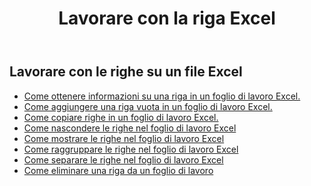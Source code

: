 ﻿---
title: Lavorare con la riga Excel
second_title: Aspose.Cells Cloud Documen
linktitle: Riga
type: docs
url: /it/rows/
aliases: [/working-with-rows/]
keywords: Working with rows on an Excel file
description: Aspose.Cells Cloud REST API supporta l'utilizzo di righe su un file Excel. L'SDK supporta diversi linguaggi di sviluppo, tra cui Android, C#, Go, Java, NodeJS, Perl, PHP, Python, Ruby e Swift.
weight: 100
kwords: Excel, Office Cloud, REST API, Foglio di calcolo, PDF, CSV, Json, Markdown, Righe
---
## Lavorare con le righe su un file Excel

- [Come ottenere informazioni su una riga in un foglio di lavoro Excel.](/cells/it/rows/get/row/)
- [Come aggiungere una riga vuota in un foglio di lavoro Excel.](/cells/it/rows/add/row/)
- [Come copiare righe in un foglio di lavoro Excel.](/cells/it/rows/copy/)
- [Come nascondere le righe nel foglio di lavoro Excel](/cells/it/rows/hide/)
- [Come mostrare le righe nel foglio di lavoro Excel](/cells/it/rows/unhide/)
- [Come raggruppare le righe nel foglio di lavoro Excel](/cells/it/rows/group/)
- [Come separare le righe nel foglio di lavoro Excel](/cells/it/rows/ungroup/)
- [Come eliminare una riga da un foglio di lavoro](/cells/it/rows/delete/)
